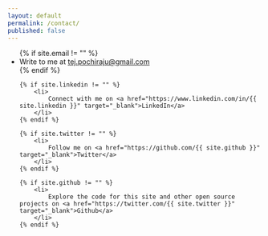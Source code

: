```yaml
---
layout: default
permalink: /contact/
published: false
---
```



<ul>
    {% if site.email != "" %}
        <li>
            Write to me at <a href="mailto:{{ site.email }}" target="_blank"> tej.pochiraju@gmail.com</a>
        </li>
    {% endif %}

    {% if site.linkedin != "" %}
        <li>
            Connect with me on <a href="https://www.linkedin.com/in/{{ site.linkedin }}" target="_blank">LinkedIn</a>
        </li>
    {% endif %}

    {% if site.twitter != "" %}
        <li>
            Follow me on <a href="https://github.com/{{ site.github }}" target="_blank">Twitter</a>
        </li>
    {% endif %}

    {% if site.github != "" %}
        <li>
            Explore the code for this site and other open source projects on <a href="https://twitter.com/{{ site.twitter }}" target="_blank">Github</a>
        </li>
    {% endif %}
</ul>